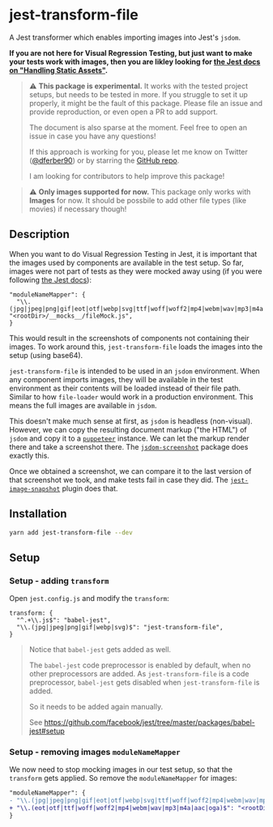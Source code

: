 # jest-transform-file

A Jest transformer which enables importing images into Jest's `jsdom`.

**If you are not here for Visual Regression Testing, but just want to make your tests work with images, then you are likley looking for [the Jest docs on "Handling Static Assets"](https://jestjs.io/docs/en/webpack#handling-static-assets).**

> ⚠️ **This package is experimental.**
> It works with the tested project setups, but needs to be tested in more.
> If you struggle to set it up properly, it might be the fault of this package.
> Please file an issue and provide reproduction, or even open a PR to add support.
>
> The document is also sparse at the moment. Feel free to open an issue in case you have any questions!
>
> If this approach is working for you, please let me know on Twitter ([@dferber90](https://twitter.com/dferber90)) or by starring the [GitHub repo](https://github.com/dferber90/jest-transform-file).
>
> I am looking for contributors to help improve this package!

> ⚠️ **Only images supported for now.**
> This package only works with **Images** for now. It should be possbile to add other file types (like movies) if necessary though!

## Description

When you want to do Visual Regression Testing in Jest, it is important that the images used by components are available in the test setup. So far, images were not part of tests as they were mocked away using (if you were following [the Jest docs](https://jestjs.io/docs/en/webpack#handling-static-assets)):

```
"moduleNameMapper": {
  "\\.(jpg|jpeg|png|gif|eot|otf|webp|svg|ttf|woff|woff2|mp4|webm|wav|mp3|m4a|aac|oga)$": "<rootDir>/__mocks__/fileMock.js",
}
```

This would result in the screenshots of components not containing their images. To work around this, `jest-transform-file` loads the images into the setup (using base64).

`jest-transform-file` is intended to be used in an `jsdom` environment. When any component imports images, they will be available in the test environment as their contents will be loaded instead of their file path. Similar to how `file-loader` would work in a production environment. This means the full images are available in `jsdom`.

This doesn't make much sense at first, as `jsdom` is headless (non-visual). However, we can copy the resulting document markup ("the HTML") of `jsdom` and copy it to a [`puppeteer`](https://github.com/googlechrome/puppeteer/) instance. We can let the markup render there and take a screenshot there. The [`jsdom-screenshot`](https://github.com/dferber90/jsdom-screenshot) package does exactly this.

Once we obtained a screenshot, we can compare it to the last version of that screenshot we took, and make tests fail in case they did. The [`jest-image-snapshot`](https://github.com/americanexpress/jest-image-snapshot) plugin does that.

## Installation

```bash
yarn add jest-transform-file --dev
```

## Setup

### Setup - adding `transform`

Open `jest.config.js` and modify the `transform`:

```
transform: {
  "^.+\\.js$": "babel-jest",
  "\\.(jpg|jpeg|png|gif|webp|svg)$": "jest-transform-file",
}
```

> Notice that `babel-jest` gets added as well.
>
> The `babel-jest` code preprocessor is enabled by default, when no other preprocessors are added. As `jest-transform-file` is a code preprocessor, `babel-jest` gets disabled when `jest-transform-file` is added.
>
> So it needs to be added again manually.
>
> See https://github.com/facebook/jest/tree/master/packages/babel-jest#setup

### Setup - removing images `moduleNameMapper`

We now need to stop mocking images in our test setup, so that the `transform` gets applied.
So remove the `moduleNameMapper` for images:

```diff
"moduleNameMapper": {
- "\\.(jpg|jpeg|png|gif|eot|otf|webp|svg|ttf|woff|woff2|mp4|webm|wav|mp3|m4a|aac|oga)$": "<rootDir>/__mocks__/fileMock.js",
+ "\\.(eot|otf|ttf|woff|woff2|mp4|webm|wav|mp3|m4a|aac|oga)$": "<rootDir>/__mocks__/fileMock.js",
}
```
